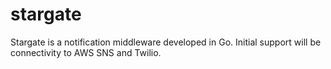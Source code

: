 # stargate
Stargate is a notification middleware developed in Go. Initial support will be connectivity to AWS SNS and Twilio.
